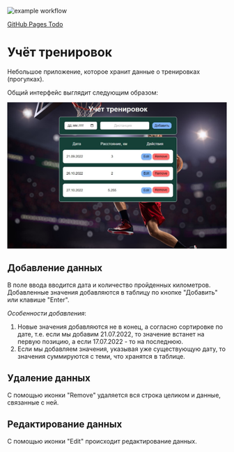 ![example workflow](https://github.com/lekseff/Training_accounting/actions/workflows/deploy.yml/badge.svg)

[GitHub Pages Todo](https://lekseff.github.io/Training_accounting/)


Учёт тренировок
===

Небольшое приложение, которое хранит данные о тренировках (прогулках).

Общий интерфейс выглядит следующим образом:

![Steps](./assets/screen.jpg)

## Добавление данных

В поле ввода вводится дата и количество пройденных километров. Добавленные значения добавляются в таблицу по кнопке "Добавить" или клавише "Enter".

_Особенности добавления_:
1. Новые значения добавляются не в конец, а согласно сортировке по дате, т.е. если мы добавим 21.07.2022, то значение встанет на первую позицию, а если 17.07.2022 - то на последнюю.
2. Если мы добавляем значения, указывая уже существующую дату, то значения суммируются с теми, что хранятся в таблице.

## Удаление данных

С помощью иконки "Remove" удаляется вся строка целиком и данные, связанные с ней.

## Редактирование данных

С помощью иконки "Edit" происходит редактирование данных.